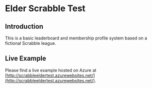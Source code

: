 # Elder Scrabble Test

## Introduction
This is a basic leaderboard and membership profile system based on a fictional Scrabble league.

## Live Example
Please find a live example hosted on Azure at [http://scrabbleeldertest.azurewebsites.net/](http://scrabbleeldertest.azurewebsites.net/).
